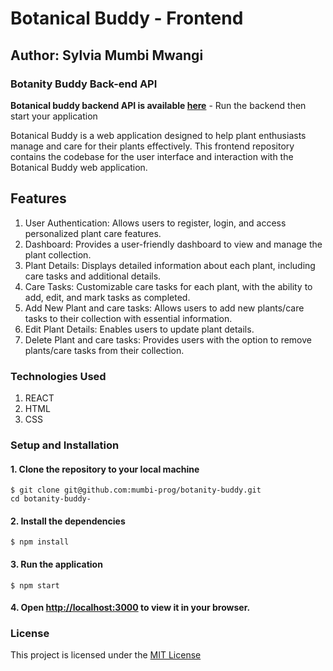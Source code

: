 # Botanical Buddy - Frontend
## Author: Sylvia Mumbi Mwangi
### Botanity Buddy Back-end API
**Botanical buddy backend API is available [here](https://github.com/mumbi-prog/phase-3-sinatra-react-project)** - Run the backend then start your application

Botanical Buddy is a web application designed to help plant enthusiasts manage and care for their plants effectively. This frontend repository contains the codebase for the user interface and interaction with the Botanical Buddy web application.

## Features

1. User Authentication: Allows users to register, login, and access personalized plant care features.
2. Dashboard: Provides a user-friendly dashboard to view and manage the plant collection.
3. Plant Details: Displays detailed information about each plant, including care tasks and additional details.
4. Care Tasks: Customizable care tasks for each plant, with the ability to add, edit, and mark tasks as completed.
5. Add New Plant and care tasks: Allows users to add new plants/care tasks to their collection with essential information.
6. Edit Plant Details: Enables users to update plant details.
7. Delete Plant and care tasks: Provides users with the option to remove plants/care tasks from their collection.

### Technologies Used

1. REACT
2. HTML
3. CSS

### Setup and Installation

#### 1. Clone the repository to your local machine
```console
$ git clone git@github.com:mumbi-prog/botanity-buddy.git
cd botanity-buddy-
```
#### 2. Install the dependencies
```console
$ npm install
```
#### 3. Run the application
```console
$ npm start
```

#### 4. Open [http://localhost:3000](http://localhost:3000) to view it in your browser.

### License
This project is licensed under the [MIT License](https://github.com/mumbi-prog/botanity-buddy/blob/main/LICENSE)
